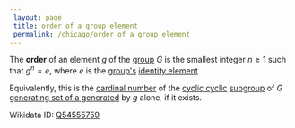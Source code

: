 ```yaml
---
 layout: page
 title: order of a group element
 permalink: /chicago/order_of_a_group_element
---
```

The **order** of an element $g$ of the [group](https://mathgloss.github.io/MathGloss/chicago/group) $G$ is the smallest integer $n \geq 1$ such that $g^n = e$, where $e$ is the [group's](https://mathgloss.github.io/MathGloss/chicago/group) [identity element](https://mathgloss.github.io/MathGloss/chicago/identity_element)

Equivalently, this is the [cardinal number](https://mathgloss.github.io/MathGloss/chicago/cardinal_number) of the [cyclic cyclic](https://mathgloss.github.io/MathGloss/chicago/cyclic_######cyclic) [subgroup](https://mathgloss.github.io/MathGloss/chicago/subgroup) of $G$ [generating set of a generated](https://mathgloss.github.io/MathGloss/chicago/generating_set_of_a_######generated) by $g$ alone, if it exists.

Wikidata ID: [Q54555759](https://www.wikidata.org/wiki/Q54555759)